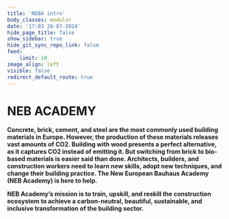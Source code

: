 ```yaml
---
title: 'NEBA intro'
body_classes: modular
date: '17:03 28-07-2024'
hide_page_title: false
show_sidebar: true
hide_git_sync_repo_link: false
feed:
    limit: 10
image_align: left
visible: false
redirect_default_route: true
---
```


# NEB ACADEMY
**Concrete, brick, cement, and steel are the most commonly used building materials in Europe. However, the production of these materials releases vast amounts of CO2. Building with wood presents a perfect alternative, as it captures CO2 instead of emitting it. But switching from brick to bio-based materials is easier said than done. Architects, builders, and construction workers need to learn new skills, adopt new techniques, and change their building practice. The New European Bauhaus Academy (NEB Academy) is here to help.**

**NEB Academy’s mission is to train, upskill, and reskill the construction ecosystem to achieve a carbon-neutral, beautiful, sustainable, and inclusive transformation of the building sector.**